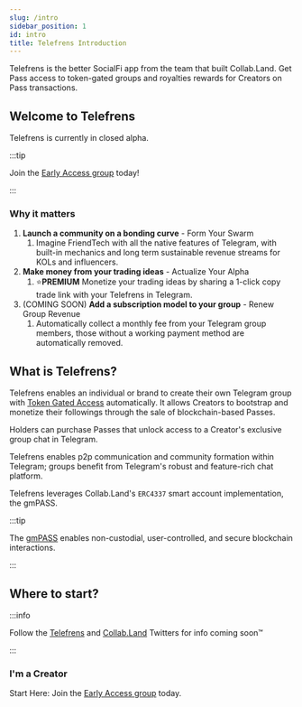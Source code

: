 ```yaml
---
slug: /intro
sidebar_position: 1
id: intro
title: Telefrens Introduction
---
```


Telefrens is the better SocialFi app from the team that built Collab.Land. Get Pass access to token-gated groups and royalties rewards for Creators on Pass transactions.

## Welcome to Telefrens

Telefrens is currently in closed alpha.

:::tip

Join the [Early Access group](https://telefrens.com) today!

:::

### Why it matters

1. **Launch a community on a bonding curve** - Form Your Swarm
    1. Imagine FriendTech with all the native features of Telegram, with built-in mechanics and long term sustainable revenue streams for KOLs and influencers.
2. **Make money from your trading ideas** - Actualize Your Alpha
    1. ⭐**PREMIUM** Monetize your trading ideas by sharing a 1-click copy trade link with your Telefrens in Telegram.
3. (COMING SOON) **Add a subscription model to your group** - Renew Group Revenue
    1. Automatically collect a monthly fee from your Telegram group members, those without a working payment method are automatically removed.

<!-- 4. **Buy users and attention for your group** - Sell your Space
    1. Cross promote your community in other Telegram groups and earn when you allow others to cross promote in yours.
-->

## What is Telefrens?

Telefrens enables an individual or brand to create their own Telegram group with [Token Gated Access](/help-docs/key-features/token-gate-communities) automatically. It allows Creators to bootstrap and monetize their followings through the sale of blockchain-based Passes.

Holders can purchase Passes that unlock access to a Creator's exclusive group chat in Telegram.

Telefrens enables p2p communication and community formation within Telegram; groups benefit from Telegram's robust and feature-rich chat platform.

Telefrens leverages Collab.Land's `ERC4337` smart account implementation, the gmPASS.

:::tip

The [gmPASS](/help-docs/key-features/gm-pass) enables non-custodial, user-controlled, and secure blockchain interactions.

:::

## Where to start?

:::info

Follow the [Telefrens](https://twitter.com/telefrens) and [Collab.Land](https://twitter.com/Collab_Land_) Twitters for info coming soon™

:::

### I'm a Creator

Start Here: Join the [Early Access group](https://telefrens.com) today.

<!--
### I'm a Holder

Start Here:
-->
